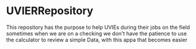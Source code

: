 # UVIERRepository
This repository has the purpose to help UVIEs during their jobs on the field
sometimes when we are on a checking we don't have the patience to use the calculator 
to review a simple Data, with this appa that becomes easier
